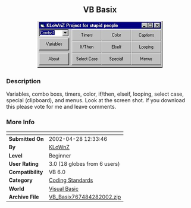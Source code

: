 ﻿<div align="center">

## VB Basix

<img src="PIC20024281018287751.jpg">
</div>

### Description

Variables, combo boxs, timers, color, if/then, elseif, looping, select case, special (clipboard), and menus. Look at the screen shot. If you download this please vote for me and leave comments.
 
### More Info
 


<span>             |<span>
---                |---
**Submitted On**   |2002-04-28 12:33:46
**By**             |[KLoWnZ](https://github.com/Planet-Source-Code/PSCIndex/blob/master/ByAuthor/klownz.md)
**Level**          |Beginner
**User Rating**    |3.0 (18 globes from 6 users)
**Compatibility**  |VB 6\.0
**Category**       |[Coding Standards](https://github.com/Planet-Source-Code/PSCIndex/blob/master/ByCategory/coding-standards__1-43.md)
**World**          |[Visual Basic](https://github.com/Planet-Source-Code/PSCIndex/blob/master/ByWorld/visual-basic.md)
**Archive File**   |[VB\_Basix767484282002\.zip](https://github.com/Planet-Source-Code/klownz-vb-basix__1-34189/archive/master.zip)








